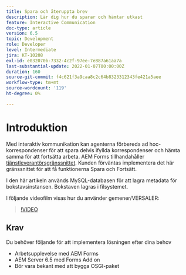```yaml
---
title: Spara och återuppta brev
description: Lär dig hur du sparar och hämtar utkast
feature: Interactive Communication
doc-type: article
version: 6.5
topic: Development
role: Developer
level: Intermediate
jira: KT-10208
exl-id: e032070b-7332-4c2f-97ee-7e887a61aa7a
last-substantial-update: 2022-01-07T00:00:00Z
duration: 160
source-git-commit: f4c621f3a9caa8c2c64b8323312343fe421a5aee
workflow-type: tm+mt
source-wordcount: '119'
ht-degree: 0%

---
```


# Introduktion

Med interaktiv kommunikation kan agenterna förbereda ad hoc-korrespondenser för att spara delvis ifyllda korrespondenser och hämta samma för att fortsätta arbeta. AEM Forms tillhandahåller [tjänstleverantörsgränssnittet](https://developer.adobe.com/experience-manager/reference-materials/6-5/forms/javadocs/com/adobe/fd/ccm/ccr/ccrDocumentInstance/api/services/CCRDocumentInstanceService.html). Kunden förväntas implementera det här gränssnittet för att få funktionerna Spara och Fortsätt.

I den här artikeln används MySQL-databasen för att lagra metadata för bokstavsinstansen. Bokstaven lagras i filsystemet.

I följande videofilm visas hur du använder gemener/VERSALER:

>[!VIDEO](https://video.tv.adobe.com/v/342129?quality=12&learn=on)

## Krav

Du behöver följande för att implementera lösningen efter dina behov

* Arbetsupplevelse med AEM Forms
* AEM Server 6.5 med Forms Add on
* Bör vara bekant med att bygga OSGI-paket
